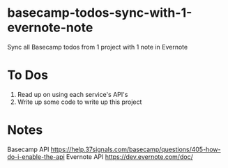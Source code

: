 # basecamp-todos-sync-with-1-evernote-note
Sync all Basecamp todos from 1 project with 1 note in Evernote

# To Dos
1. Read up on using each service's API's
1. Write up some code to write up this project

# Notes
Basecamp API https://help.37signals.com/basecamp/questions/405-how-do-i-enable-the-api
Evernote API https://dev.evernote.com/doc/
